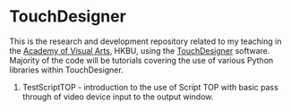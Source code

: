 # TouchDesigner
This is the research and development repository related to my teaching in the [Academy of Visual Arts](https://ava.hkbu.edu.hk), HKBU, using the [TouchDesigner](https://derivative.ca/) software. Majority of the code will be tutorials covering the use of various Python libraries within TouchDesigner.

<ol>
<li>TestScriptTOP - introduction to the use of Script TOP with basic pass through of video device input to the output window.
</ol>
